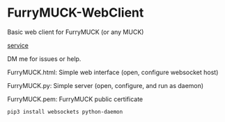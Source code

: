 # FurryMUCK-WebClient
Basic web client for FurryMUCK (or any MUCK)

[service](https://github.com/Tigerjieer/FurryMUCK-WebClient)

DM me for issues or help.

FurryMUCK.html:
    Simple web interface (open, configure websocket host)

FurryMUCK.py:
    Simple server (open, configure, and run as daemon)

FurryMUCK.pem:
    FurryMUCK public certificate

`pip3 install websockets python-daemon`

